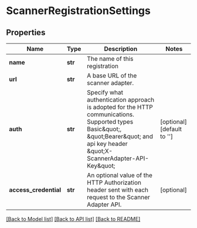 # ScannerRegistrationSettings

## Properties
Name | Type | Description | Notes
------------ | ------------- | ------------- | -------------
**name** | **str** | The name of this registration | 
**url** | **str** | A base URL of the scanner adapter. | 
**auth** | **str** | Specify what authentication approach is adopted for the HTTP communications. Supported types Basic\&quot;, \&quot;Bearer\&quot; and api key header \&quot;X-ScannerAdapter-API-Key\&quot;  | [optional] [default to '']
**access_credential** | **str** | An optional value of the HTTP Authorization header sent with each request to the Scanner Adapter API.  | [optional] 

[[Back to Model list]](../README.md#documentation-for-models) [[Back to API list]](../README.md#documentation-for-api-endpoints) [[Back to README]](../README.md)


